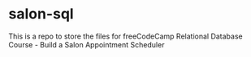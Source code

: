 # salon-sql
This is a repo to store the files for freeCodeCamp Relational Database Course - Build a Salon Appointment Scheduler
